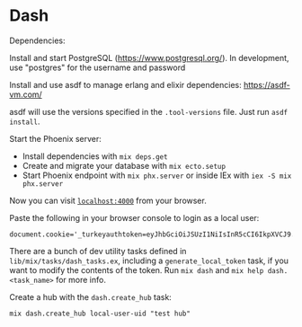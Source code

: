 # Dash

Dependencies:

Install and start PostgreSQL (https://www.postgresql.org/). In development, use "postgres" for the username and password

Install and use asdf to manage erlang and elixir dependencies: https://asdf-vm.com/

asdf will use the versions specified in the `.tool-versions` file. Just run `asdf install`.

Start the Phoenix server:

- Install dependencies with `mix deps.get`
- Create and migrate your database with `mix ecto.setup`
- Start Phoenix endpoint with `mix phx.server` or inside IEx with `iex -S mix phx.server`

Now you can visit [`localhost:4000`](http://localhost:4000) from your browser.

Paste the following in your browser console to login as a local user:

```
document.cookie='_turkeyauthtoken=eyJhbGciOiJSUzI1NiIsInR5cCI6IkpXVCJ9.eyJleHAiOjMyNTAzNjgwMDAwLCJmeGFfZGlzcGxheU5hbWUiOiJMb2NhbCBVc2VyIiwiZnhhX2VtYWlsIjoibG9jYWwtdXNlckB0dXJrZXkubG9jYWwiLCJmeGFfcGljIjoiL2ltYWdlcy9sb2NhbC11c2VyLnN2ZyIsInN1YiI6ImxvY2FsLXVzZXItdWlkIn0.irWtfeGimpmNkwlSmz3bgJdjZYXgdtoigPlbE4U9s3iO9Cpx12jIhmqUe8WmJpqDK7mlLeBIRvTJir1rgGz7Rw'
```

There are a bunch of dev utility tasks defined in `lib/mix/tasks/dash_tasks.ex`, including a `generate_local_token` task, if you want to modify the contents of the token. Run `mix dash` and `mix help dash.<task_name>` for more info.

Create a hub with the `dash.create_hub` task:

```
mix dash.create_hub local-user-uid "test hub"
```
